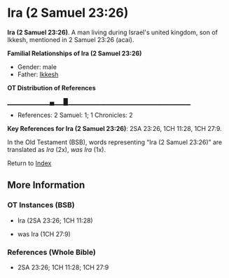 # Ira (2 Samuel 23:26)
**Ira (2 Samuel 23:26)**. 
A man living during Israel's united kingdom, son of Ikkesh, mentioned in 2 Samuel 23:26 (acai). 




**Familial Relationships of Ira (2 Samuel 23:26)**


* Gender: male
* Father: [Ikkesh](Ikkesh.md)


**OT Distribution of References**

▁▁▁▁▁▁▁▁▁▄▁▁█▁▁▁▁▁▁▁▁▁▁▁▁▁▁▁▁▁▁▁▁▁▁▁▁▁▁
* References: 2 Samuel: 1; 1 Chronicles: 2



**Key References for Ira (2 Samuel 23:26)**: 
2SA 23:26, 1CH 11:28, 1CH 27:9. 


In the Old Testament (BSB), words representing “Ira (2 Samuel 23:26)” are translated as 
*Ira* (2x), *was Ira* (1x). 




Return to [Index](00-Index.md)

## More Information

### OT Instances (BSB)

* Ira (2SA 23:26; 1CH 11:28)

* was Ira (1CH 27:9)



### References (Whole Bible)

* 2SA 23:26; 1CH 11:28; 1CH 27:9



